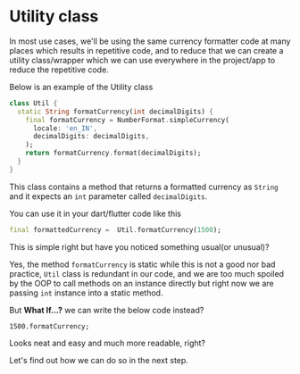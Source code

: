 # Utility class

In most use cases, we'll be using the same currency formatter code at many places which results in repetitive code, and to reduce that we can create a utility class/wrapper which we can use everywhere in the project/app to reduce the repetitive code.

Below is an example of the Utility class

```dart
class Util {
  static String formatCurrency(int decimalDigits) {
    final formatCurrency = NumberFormat.simpleCurrency(
      locale: 'en_IN',
      decimalDigits: decimalDigits,
    );
    return formatCurrency.format(decimalDigits);
  }
}
```

This class contains a method that returns a formatted currency as `String` and it expects an `int` parameter called `decimalDigits`.

You can use it in your dart/flutter code like this

```dart
final formattedCurrency =  Util.formatCurrency(1500);
```

This is simple right but have you noticed something usual(or unusual)?

Yes, the method `formatCurrency` is static while this is not a good nor bad practice, `Util` class is redundant in our code, and we are too much spoiled by the OOP to call methods on an instance directly but right now we are passing `int` instance into a static method.

But **What If...?** we can write the below code instead?

`1500.formatCurrency;`

Looks neat and easy and much more readable, right?

Let's find out how we can do so in the next step.
